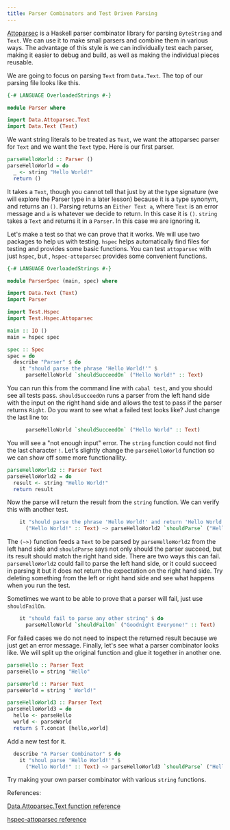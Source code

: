 ```yaml
---
title: Parser Combinators and Test Driven Parsing
---
```


[Attoparsec](http://hackage.haskell.org/package/attoparsec-0.13.0.2) is a Haskell parser combinator library for parsing `ByteString` and `Text`. We can use it to make small parsers and combine them in various ways. The advantage of this style is we can individually test each parser, making it easier to debug and build, as well as making the individual pieces reusable.

We are going to focus on parsing `Text` from `Data.Text`. The top of our parsing file looks like this.
```haskell
{-# LANGUAGE OverloadedStrings #-}

module Parser where

import Data.Attoparsec.Text
import Data.Text (Text)

```

We want string literals to be treated as `Text`, we want the attoparsec parser for `Text` and we want the `Text` type. Here is our first parser.

```haskell
parseHelloWorld :: Parser ()
parseHelloWorld = do
  _ <- string "Hello World!"
  return ()
```

It takes a `Text`, though you cannot tell that just by at the type signature (we will explore the Parser type in a later lesson) because it is a type synonym, and returns an `()`. Parsing returns an `Either Text a`, where `Text` is an error message and `a` is whatever we decide to return. In this case it is `()`. `string` takes a `Text` and returns it in a `Parser`. In this case we are ignoring it.

Let's make a test so that we can prove that it works. We will use two packages to help us with testing. `hspec` helps automatically find files for testing and provides some basic functions. You can test `attoparsec` with just `hspec`, but , `hspec-attoparsec` provides some convenient functions.

```haskell
{-# LANGUAGE OverloadedStrings #-}

module ParserSpec (main, spec) where

import Data.Text (Text)
import Parser

import Test.Hspec
import Test.Hspec.Attoparsec

main :: IO ()
main = hspec spec

spec :: Spec
spec = do
  describe "Parser" $ do
    it "should parse the phrase 'Hello World!'" $
      parseHelloWorld `shouldSucceedOn` ("Hello World!" :: Text)
```

You can run this from the command line with `cabal test`, and you should see all tests pass. `shouldSucceedOn` runs a parser from the left hand side with the input on the right hand side and allows the test to pass if the parser returns `Right`. Do you want to see what a failed test looks like? Just change the last line to:

```haskell
      parseHelloWorld `shouldSucceedOn` ("Hello World" :: Text)
``` 

You will see a "not enough input" error. The `string` function could not find the last character `!`. Let's slightly change the `parseHelloWorld` function so we can show off some more functionallity.

```haskell
parseHelloWorld2 :: Parser Text
parseHelloWorld2 = do
  result <- string "Hello World!"
  return result
```

Now the parse will return the result from the `string` function. We can verify this with another test.

```haskell
    it "should parse the phrase 'Hello World!' and return 'Hello World!'" $
      ("Hello World!" :: Text) ~> parseHelloWorld2 `shouldParse` ("Hello World!" :: Text)
```

The `(~>)` function feeds a `Text` to be parsed by `parseHelloWorld2` from the left hand side and `shouldParse` says not only should the parser succeed, but its result should match the right hand side. There are two ways this can fail. `parseHelloWorld2` could fail to parse the left hand side, or it could succeed in parsing it but it does not return the expectation on the right hand side. Try deleting something from the left or right hand side and see what happens when you run the test.

Sometimes we want to be able to prove that a parser will fail, just use `shouldFailOn`.

```haskell
    it "should fail to parse any other string" $ do
      parseHelloWorld `shouldFailOn` ("Goodnight Everyone!" :: Text)      
```

For failed cases we do not need to inspect the returned result because we just get an error message. Finally, let's see what a parser combinator looks like. We will split up the original function and glue it together in another one.

```haskell
parseHello :: Parser Text
parseHello = string "Hello"

parseWorld :: Parser Text
parseWorld = string " World!"

parseHelloWorld3 :: Parser Text
parseHelloWorld3 = do
  hello <- parseHello
  world <- parseWorld
  return $ T.concat [hello,world]
```

Add a new test for it.

```haskell
  describe "A Parser Combinator" $ do
    it "shoul parse 'Hello World!'" $
      ("Hello World!" :: Text) ~> parseHelloWorld3 `shouldParse` ("Hello World!" :: Text)
```

Try making your own parser combinator with various `string` functions.

References:

[Data.Attoparsec.Text function reference](http://hackage.haskell.org/package/attoparsec-0.13.0.2/docs/Data-Attoparsec-Text.html)

[hspec-attoparsec reference](http://hackage.haskell.org/package/hspec-attoparsec-0.1.0.2)